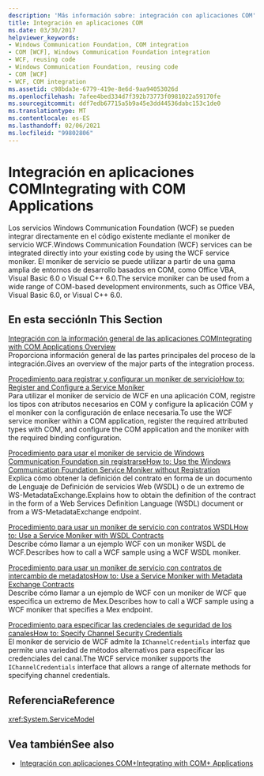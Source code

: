 ```yaml
---
description: 'Más información sobre: integración con aplicaciones COM'
title: Integración en aplicaciones COM
ms.date: 03/30/2017
helpviewer_keywords:
- Windows Communication Foundation, COM integration
- COM [WCF], Windows Communication Foundation integration
- WCF, reusing code
- Windows Communication Foundation, reusing code
- COM [WCF]
- WCF, COM integration
ms.assetid: c98bda3e-6779-419e-8e6d-9aa94053026d
ms.openlocfilehash: 7afee4bed334d7f392b73773f0981022a59170fe
ms.sourcegitcommit: ddf7edb67715a5b9a45e3dd44536dabc153c1de0
ms.translationtype: MT
ms.contentlocale: es-ES
ms.lasthandoff: 02/06/2021
ms.locfileid: "99802806"
---
```

# <a name="integrating-with-com-applications"></a><span data-ttu-id="d47bf-103">Integración en aplicaciones COM</span><span class="sxs-lookup"><span data-stu-id="d47bf-103">Integrating with COM Applications</span></span>

<span data-ttu-id="d47bf-104">Los servicios Windows Communication Foundation (WCF) se pueden integrar directamente en el código existente mediante el moniker de servicio WCF.</span><span class="sxs-lookup"><span data-stu-id="d47bf-104">Windows Communication Foundation (WCF) services can be integrated directly into your existing code by using the WCF service moniker.</span></span> <span data-ttu-id="d47bf-105">El moniker de servicio se puede utilizar a partir de una gama amplia de entornos de desarrollo basados en COM, como Office VBA, Visual Basic 6.0 o Visual C++ 6.0.</span><span class="sxs-lookup"><span data-stu-id="d47bf-105">The service moniker can be used from a wide range of COM-based development environments, such as Office VBA, Visual Basic 6.0, or Visual C++ 6.0.</span></span>  
  
## <a name="in-this-section"></a><span data-ttu-id="d47bf-106">En esta sección</span><span class="sxs-lookup"><span data-stu-id="d47bf-106">In This Section</span></span>  

 [<span data-ttu-id="d47bf-107">Integración con la información general de las aplicaciones COM</span><span class="sxs-lookup"><span data-stu-id="d47bf-107">Integrating with COM Applications Overview</span></span>](integrating-with-com-applications-overview.md)  
 <span data-ttu-id="d47bf-108">Proporciona información general de las partes principales del proceso de la integración.</span><span class="sxs-lookup"><span data-stu-id="d47bf-108">Gives an overview of the major parts of the integration process.</span></span>  
  
 [<span data-ttu-id="d47bf-109">Procedimiento para registrar y configurar un moniker de servicio</span><span class="sxs-lookup"><span data-stu-id="d47bf-109">How to: Register and Configure a Service Moniker</span></span>](how-to-register-and-configure-a-service-moniker.md)  
 <span data-ttu-id="d47bf-110">Para utilizar el moniker de servicio de WCF en una aplicación COM, registre los tipos con atributos necesarios en COM y configure la aplicación COM y el moniker con la configuración de enlace necesaria.</span><span class="sxs-lookup"><span data-stu-id="d47bf-110">To use the WCF service moniker within a COM application, register the required attributed types with COM, and configure the COM application and the moniker with the required binding configuration.</span></span>  
  
 [<span data-ttu-id="d47bf-111">Procedimiento para usar el moniker de servicio de Windows Communication Foundation sin registrarse</span><span class="sxs-lookup"><span data-stu-id="d47bf-111">How to: Use the Windows Communication Foundation Service Moniker without Registration</span></span>](use-the-wcf-service-moniker-without-registration.md)  
 <span data-ttu-id="d47bf-112">Explica cómo obtener la definición del contrato en forma de un documento de Lenguaje de Definición de servicios Web (WSDL) o de un extremo de WS-MetadataExchange.</span><span class="sxs-lookup"><span data-stu-id="d47bf-112">Explains how to obtain the definition of the contract in the form of a Web Services Definition Language (WSDL) document or from a WS-MetadataExchange endpoint.</span></span>  
  
 [<span data-ttu-id="d47bf-113">Procedimiento para usar un moniker de servicio con contratos WSDL</span><span class="sxs-lookup"><span data-stu-id="d47bf-113">How to: Use a Service Moniker with WSDL Contracts</span></span>](how-to-use-a-service-moniker-with-wsdl-contracts.md)  
 <span data-ttu-id="d47bf-114">Describe cómo llamar a un ejemplo WCF con un moniker WSDL de WCF.</span><span class="sxs-lookup"><span data-stu-id="d47bf-114">Describes how to call a WCF sample using a WCF WSDL moniker.</span></span>  
  
 [<span data-ttu-id="d47bf-115">Procedimiento para usar un moniker de servicio con contratos de intercambio de metadatos</span><span class="sxs-lookup"><span data-stu-id="d47bf-115">How to: Use a Service Moniker with Metadata Exchange Contracts</span></span>](how-to-use-a-service-moniker-with-metadata-exchange-contracts.md)  
 <span data-ttu-id="d47bf-116">Describe cómo llamar a un ejemplo de WCF con un moniker de WCF que especifica un extremo de Mex.</span><span class="sxs-lookup"><span data-stu-id="d47bf-116">Describes how to call a WCF sample using a WCF moniker that specifies a Mex endpoint.</span></span>  
  
 [<span data-ttu-id="d47bf-117">Procedimiento para especificar las credenciales de seguridad de los canales</span><span class="sxs-lookup"><span data-stu-id="d47bf-117">How to: Specify Channel Security Credentials</span></span>](how-to-specify-channel-security-credentials.md)  
 <span data-ttu-id="d47bf-118">El moniker de servicio de WCF admite la `IChannelCredentials` interfaz que permite una variedad de métodos alternativos para especificar las credenciales del canal.</span><span class="sxs-lookup"><span data-stu-id="d47bf-118">The WCF service moniker supports the `IChannelCredentials` interface that allows a range of alternate methods for specifying channel credentials.</span></span>  
  
## <a name="reference"></a><span data-ttu-id="d47bf-119">Referencia</span><span class="sxs-lookup"><span data-stu-id="d47bf-119">Reference</span></span>  

 <xref:System.ServiceModel>  
  
## <a name="see-also"></a><span data-ttu-id="d47bf-120">Vea también</span><span class="sxs-lookup"><span data-stu-id="d47bf-120">See also</span></span>

- [<span data-ttu-id="d47bf-121">Integración con aplicaciones COM+</span><span class="sxs-lookup"><span data-stu-id="d47bf-121">Integrating with COM+ Applications</span></span>](integrating-with-com-plus-applications.md)
